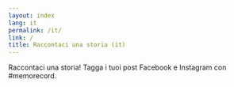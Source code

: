 ```yaml
---
layout: index
lang: it
permalink: /it/
link: /
title: Raccontaci una storia (it)
---
```


Raccontaci una storia! Tagga i tuoi post Facebook e Instagram con #memorecord.
<!-- more -->
